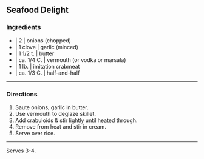 ## Seafood Delight

### Ingredients

* | 2          | onions (chopped)
* | 1 clove    | garlic (minced)
* | 1 1/2 t.   | butter
* | ca. 1/4 C. | vermouth (or vodka or marsala)
* | 1 lb.      | imitation crabmeat
* | ca. 1/3 C. | half-and-half

---

### Directions

1. Saute onions, garlic in butter.
1. Use vermouth to deglaze skillet.
1. Add crabuloids & stir lightly until heated through.
1. Remove from heat and stir in cream.
1. Serve over rice.

---

Serves 3-4.

